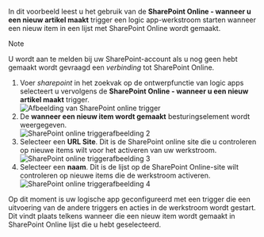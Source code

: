 In dit voorbeeld leest u het gebruik van de **SharePoint Online - wanneer u een nieuw artikel maakt** trigger een logic app-werkstroom starten wanneer een nieuw item in een lijst met SharePoint Online wordt gemaakt.

> [!NOTE]
> U wordt aan te melden bij uw SharePoint-account als u nog geen hebt gemaakt wordt gevraagd een *verbinding* tot SharePoint Online.  
> 
> 

1. Voer *sharepoint* in het zoekvak op de ontwerpfunctie van logic apps selecteert u vervolgens de **SharePoint Online - wanneer u een nieuw artikel maakt** trigger.  
   ![Afbeelding van SharePoint online trigger](./media/connectors-create-api-sharepointonline/trigger-1.png)  
2. De **wanneer een nieuw item wordt gemaakt** besturingselement wordt weergegeven.  
   ![SharePoint online triggerafbeelding 2](./media/connectors-create-api-sharepointonline/trigger-2.png)   
3. Selecteer een **URL Site**. Dit is de SharePoint online site die u controleren op nieuwe items wilt voor het activeren van uw werkstroom.  
   ![SharePoint online triggerafbeelding 3](./media/connectors-create-api-sharepointonline/trigger-3.png)   
4. Selecteer een **naam**. Dit is de lijst op de SharePoint Online-site wilt controleren op nieuwe items die de werkstroom activeren.  
   ![SharePoint online triggerafbeelding 4](./media/connectors-create-api-sharepointonline/trigger-4.png)   

Op dit moment is uw logische app geconfigureerd met een trigger die een uitvoering van de andere triggers en acties in de werkstroom wordt gestart. Dit vindt plaats telkens wanneer die een nieuw item wordt gemaakt in SharePoint Online lijst die u hebt geselecteerd.  

